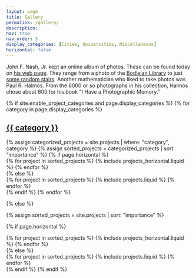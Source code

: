 ```yaml
---
layout: page
title: Gallery
permalink: /gallery/
description: 
nav: true
nav_order: 3
display_categories: [Cities, Universities, Miscellaneous]
horizontal: false
---
```

John F. Nash, Jr. kept an online album of photos. These can be found today on <a href="https://web.math.princeton.edu/jfnj/">his web page</a>. They range from a photo of the <a href="https://web.math.princeton.edu/jfnj/texts_and_graphics/Mezzanine.Directory/Transfer.Elevator.and.Photos/Photos/Oxford.photo.jpgs.2014/saved.Oxford.visit.group.downloaded.2014.512.1151AM%20089.jpg">Bodleian Library</a> to just <a href="https://web.math.princeton.edu/jfnj/texts_and_graphics/Mezzanine.Directory/Transfer.Elevator.and.Photos/Photos/Photos_from_Campus_for_Finance_Vallendar_2010/2010_01_13/IMG_0514.JPG">some random stairs</a>. Another mathematician who liked to take photos was Paul R. Halmos. From the 6000 or so photographs in his collection, Halmos chose about 600 for his book "I Have a Photographic Memory."

<!-- pages/projects.md -->
<div class="projects">
{% if site.enable_project_categories and page.display_categories %}
  <!-- Display categorized projects -->
  {% for category in page.display_categories %}
  <a id="{{ category }}" href=".#{{ category }}">
    <h2 class="category">{{ category }}</h2>
  </a>
  {% assign categorized_projects = site.projects | where: "category", category %}
  {% assign sorted_projects = categorized_projects | sort: "importance" %}
  <!-- Generate cards for each project -->
  {% if page.horizontal %}
  <div class="container">
    <div class="row row-cols-1 row-cols-md-2">
    {% for project in sorted_projects %}
      {% include projects_horizontal.liquid %}
    {% endfor %}
    </div>
  </div>
  {% else %}
  <div class="row row-cols-1 row-cols-md-3">
    {% for project in sorted_projects %}
      {% include projects.liquid %}
    {% endfor %}
  </div>
  {% endif %}
  {% endfor %}

{% else %}

<!-- Display projects without categories -->

{% assign sorted_projects = site.projects | sort: "importance" %}

  <!-- Generate cards for each project -->

{% if page.horizontal %}

  <div class="container">
    <div class="row row-cols-1 row-cols-md-2">
    {% for project in sorted_projects %}
      {% include projects_horizontal.liquid %}
    {% endfor %}
    </div>
  </div>
  {% else %}
  <div class="row row-cols-1 row-cols-md-3">
    {% for project in sorted_projects %}
      {% include projects.liquid %}
    {% endfor %}
  </div>
  {% endif %}
{% endif %}
</div>
